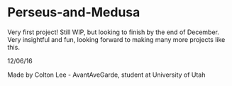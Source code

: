 # Perseus-and-Medusa
Very first project! Still WIP, but looking to finish by the end of December. Very insightful and fun, looking forward to making many more projects like this.

12/06/16

Made by Colton Lee - AvantAveGarde, student at University of Utah

